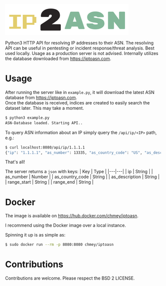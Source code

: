 ![](docs/ip2asn.png)

Python3 HTTP API for resolving IP addresses to their ASN. The resolving API can be useful in pentesting or incident response/threat analysis. Best used locally. Usage as a production server is not advised. Internally utilizes the database downloaded from https://iptoasn.com.

# Usage

After running the server like in `example.py`, it will download the latest ASN database from https://iptoasn.com.   
Once the database is received, indices are created to easily search the dataset later. This may take a moment.
```bash
$ python3 example.py
ASN-Database loaded. Starting API..
```

To query ASN information about an IP simply query the `/api/ip/<IP>` path, e.g.:

```bash
$ curl localhost:8080/api/ip/1.1.1.1
{"ip": "1.1.1.1", "as_number": 13335, "as_country_code": "US", "as_description": "CLOUDFLARENET - Cloudflare, Inc.", "range_start": "1.1.1.0", "range_end": "1.1.1.255"}
```

That's all!

The server returns a `json` with keys:
| Key | Type |
|---|---|
| ip | String | 
| as_number | Number | 
| as_country_code | String | 
| as_description | String | 
| range_start | String | 
| range_end | String | 



# Docker

The image is available on https://hub.docker.com/chmey/iptoasn.

I recommend using the Docker image over a local instance.

Spinning it up is as simple as:
```bash
$ sudo docker run --rm -p 8080:8080 chmey/iptoasn
```

# Contributions
Contributions are welcome. Please respect the BSD 2 LICENSE.

